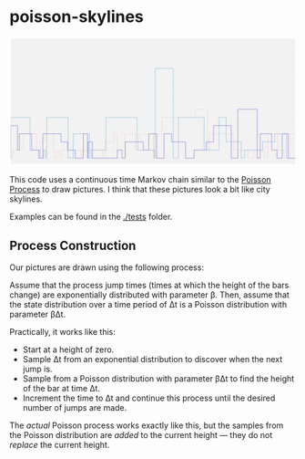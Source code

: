 # poisson-skylines

![Example skyline using our pseduo-poisson process](./tests/skyline_5.png)

This code uses a continuous time Markov chain similar to the [Poisson
Process](https://en.wikipedia.org/wiki/Poisson_point_process) to draw pictures.
I think that these pictures look a bit like city skylines.

Examples can be found in the [./tests](./tests) folder.

## Process Construction

Our pictures are drawn using the following process:

Assume that the process jump times (times at which the height of the bars
change) are exponentially distributed with parameter β. Then, assume that the
state distribution over a time period of Δt is a Poisson distribution with
parameter βΔt.

Practically, it works like this:

- Start at a height of zero.
- Sample Δt from an exponential distribution to discover when the next jump is.
- Sample from a Poisson distribution with parameter βΔt to find the height of
  the bar at time Δt.
- Increment the time to Δt and continue this process until the desired number
  of jumps are made.

The _actual_ Poisson process works exactly like this, but the samples from the
Poisson distribution are _added_ to the current height — they do not _replace_
the current height.
